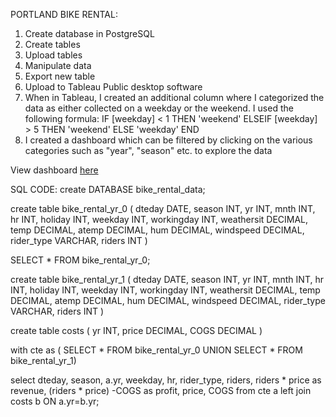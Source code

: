 PORTLAND BIKE RENTAL:

1. Create database in PostgreSQL
2. Create tables
3. Upload tables
4. Manipulate data
5. Export new table
6. Upload to Tableau Public desktop software
7. When in Tableau, I created an additional column where I categorized the data as either collected on a weekday or the weekend.
  I used the following formula:
  IF [weekday] < 1 THEN 'weekend'
  ELSEIF  [weekday] > 5 THEN 'weekend'
  ELSE 'weekday' END
8. I created a dashboard which can be filtered by clicking on the various categories such as "year", "season" etc. to explore the data

View dashboard [here](https://public.tableau.com/app/profile/tori.robinson/viz/PortlandBikeRental/Dashboard1)

SQL CODE: 
create DATABASE bike_rental_data;


create table bike_rental_yr_0
(
	dteday DATE,
	season INT,
	yr INT,
	mnth INT,
	hr INT,
	holiday INT,
	weekday INT,
	workingday INT,
	weathersit DECIMAL,
	temp DECIMAL,
	atemp DECIMAL,
	hum DECIMAL,
	windspeed DECIMAL,
	rider_type VARCHAR,
	riders INT
	)
	
SELECT * FROM bike_rental_yr_0;	


create table bike_rental_yr_1
(
	dteday DATE,
	season INT,
	yr INT,
	mnth INT,
	hr INT,
	holiday INT,
	weekday INT,
	workingday INT,
	weathersit DECIMAL,
	temp DECIMAL,
	atemp DECIMAL,
	hum DECIMAL,
	windspeed DECIMAL,
	rider_type VARCHAR,
	riders INT
	)

create table costs
(
	yr INT,
	price DECIMAL,
	COGS DECIMAL
)

with cte as (
SELECT * FROM bike_rental_yr_0
UNION
SELECT * FROM bike_rental_yr_1)


select 
dteday,
season,
a.yr,
weekday,
hr,
rider_type,
riders,
riders * price as revenue,
(riders * price) -COGS as profit,
price,
COGS
from cte a
left join costs b
ON a.yr=b.yr;

 
 
